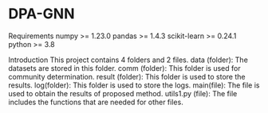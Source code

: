 # DPA-GNN
Requirements
numpy >= 1.23.0
pandas >= 1.4.3
scikit-learn >= 0.24.1
python >= 3.8


Introduction
This project contains 4 folders and 2 files.
data (folder): The datasets are stored in this folder.
comm (folder): This folder is used for community determination.
result (folder): This folder is used to store the results.
log(folder): This folder is used to store the logs.
main(file): The file is used to obtain the results of proposed method.
utils1.py (file): The file includes the functions that are needed for other files.


